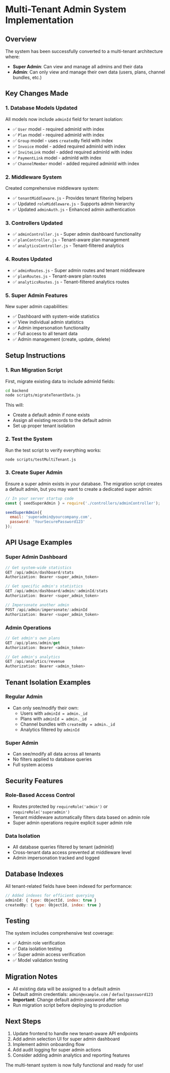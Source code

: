 # Multi-Tenant Admin System Implementation

## Overview
The system has been successfully converted to a multi-tenant architecture where:
- **Super Admin**: Can view and manage all admins and their data
- **Admin**: Can only view and manage their own data (users, plans, channel bundles, etc.)

## Key Changes Made

### 1. Database Models Updated
All models now include `adminId` field for tenant isolation:
- ✅ `User` model - required adminId with index
- ✅ `Plan` model - required adminId with index  
- ✅ `Group` model - uses `createdBy` field with index
- ✅ `Invoice` model - added required adminId with index
- ✅ `InviteLink` model - added required adminId with index
- ✅ `PaymentLink` model - adminId with index
- ✅ `ChannelMember` model - added required adminId with index

### 2. Middleware System
Created comprehensive middleware system:
- ✅ `tenantMiddleware.js` - Provides tenant filtering helpers
- ✅ Updated `roleMiddleware.js` - Supports admin hierarchy
- ✅ Updated `adminAuth.js` - Enhanced admin authentication

### 3. Controllers Updated
- ✅ `adminController.js` - Super admin dashboard functionality
- ✅ `planController.js` - Tenant-aware plan management
- ✅ `analyticsController.js` - Tenant-filtered analytics

### 4. Routes Updated  
- ✅ `adminRoutes.js` - Super admin routes and tenant middleware
- ✅ `planRoutes.js` - Tenant-aware plan routes
- ✅ `analyticsRoutes.js` - Tenant-filtered analytics routes

### 5. Super Admin Features
New super admin capabilities:
- ✅ Dashboard with system-wide statistics
- ✅ View individual admin statistics  
- ✅ Admin impersonation functionality
- ✅ Full access to all tenant data
- ✅ Admin management (create, update, delete)

## Setup Instructions

### 1. Run Migration Script
First, migrate existing data to include adminId fields:

```bash
cd backend
node scripts/migrateTenantData.js
```

This will:
- Create a default admin if none exists
- Assign all existing records to the default admin
- Set up proper tenant isolation

### 2. Test the System
Run the test script to verify everything works:

```bash
node scripts/testMultiTenant.js
```

### 3. Create Super Admin
Ensure a super admin exists in your database. The migration script creates a default admin, but you may want to create a dedicated super admin:

```javascript
// In your server startup code
const { seedSuperAdmin } = require('./controllers/adminController');

seedSuperAdmin({
  email: 'superadmin@yourcompany.com',
  password: 'YourSecurePassword123'
});
```

## API Usage Examples

### Super Admin Dashboard
```javascript
// Get system-wide statistics
GET /api/admin/dashboard/stats
Authorization: Bearer <super_admin_token>

// Get specific admin's statistics  
GET /api/admin/dashboard/admin/:adminId/stats
Authorization: Bearer <super_admin_token>

// Impersonate another admin
POST /api/admin/impersonate/:adminId  
Authorization: Bearer <super_admin_token>
```

### Admin Operations
```javascript
// Get admin's own plans
GET /api/plans/admin/get
Authorization: Bearer <admin_token>

// Get admin's analytics
GET /api/analytics/revenue
Authorization: Bearer <admin_token>
```

## Tenant Isolation Examples

### Regular Admin
- Can only see/modify their own:
  - Users with `adminId = admin._id`
  - Plans with `adminId = admin._id`  
  - Channel bundles with `createdBy = admin._id`
  - Analytics filtered by `adminId`

### Super Admin
- Can see/modify all data across all tenants
- No filters applied to database queries
- Full system access

## Security Features

### Role-Based Access Control
- Routes protected by `requireRole('admin')` or `requireRole('superadmin')`
- Tenant middleware automatically filters data based on admin role
- Super admin operations require explicit super admin role

### Data Isolation
- All database queries filtered by tenant (adminId)
- Cross-tenant data access prevented at middleware level
- Admin impersonation tracked and logged

## Database Indexes
All tenant-related fields have been indexed for performance:
```javascript
// Added indexes for efficient querying
adminId: { type: ObjectId, index: true }
createdBy: { type: ObjectId, index: true }
```

## Testing
The system includes comprehensive test coverage:
- ✅ Admin role verification
- ✅ Data isolation testing
- ✅ Super admin access verification  
- ✅ Model validation testing

## Migration Notes
- All existing data will be assigned to a default admin
- Default admin credentials: `admin@example.com` / `defaultpassword123`
- **Important**: Change default admin password after setup
- Run migration script before deploying to production

## Next Steps
1. Update frontend to handle new tenant-aware API endpoints
2. Add admin selection UI for super admin dashboard
3. Implement admin onboarding flow
4. Add audit logging for super admin actions
5. Consider adding admin analytics and reporting features

The multi-tenant system is now fully functional and ready for use!